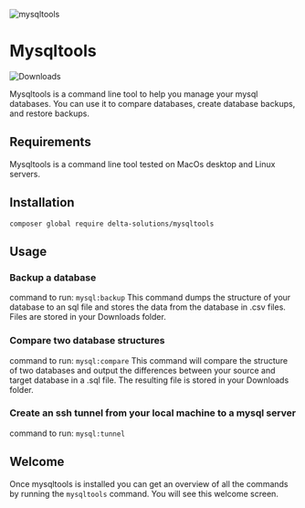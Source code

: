 ![mysqltools](https://banners.beyondco.de/mysqltools.png?theme=light&packageManager=composer+require&packageName=delta-solutions%2Fmysqltools&pattern=architect&style=style_1&description=Mysqltools+is+a+command+line+tool+to+compare+database+structures+and+backup+and+restore+them&md=1&showWatermark=0&fontSize=100px&images=database)
# Mysqltools


![Downloads](https://img.shields.io/packagist/dt/delta-solutions/mysqltools.svg?style=flat-square)

Mysqltools is a command line tool to help you manage your mysql databases.  You can use it 
to compare databases, create database backups, and restore backups.

## Requirements

Mysqltools is a command line tool tested on MacOs desktop and Linux servers.

## Installation

````shell
composer global require delta-solutions/mysqltools
````

## Usage

### Backup a database

command to run: `mysql:backup`
This command dumps the structure of your database to an sql file and stores the data from the database in .csv files.  Files are stored in your Downloads folder.

### Compare two database structures

command to run: `mysql:compare`
This command will compare the structure of two databases and output the differences between your source and target database in a .sql file. The resulting file is stored in your Downloads folder.

### Create an ssh tunnel from your local machine to a mysql server

command to run: `mysql:tunnel`

## Welcome

Once mysqltools is installed you can get an overview of all the commands by running the `mysqltools` command.  You will see this
welcome screen.



